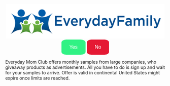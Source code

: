 <style>
.yes {
  background-color: #30f284;
  border: none;
  color: white;
  border-radius: 20%;
  padding: 15px 25px;
  text-align: center;
  font-size: 16px;
  cursor: pointer;
}

.yes:hover {
  background-color: #28d673;
}
.no {
  background-color: #e51934;
  border: none;
  color: white;
  border-radius: 20%;
  padding: 15px 25px;
  text-align: center;
  font-size: 16px;
  cursor: pointer;
}

.no:hover {
  background-color: #c11128;
}
</style>

<center><img src="logo.png" alt="Logo" width="500" height="109"></img></center>

<center><button class="yes"> Yes </button>
<button class="no"> No </button></center>

Everyday Mom Club offers monthly samples from large companies, who giveaway products as advertisements. All you have to do is sign up and wait for your samples to arrive. Offer is valid in continental United States might expire once limits are reached.
